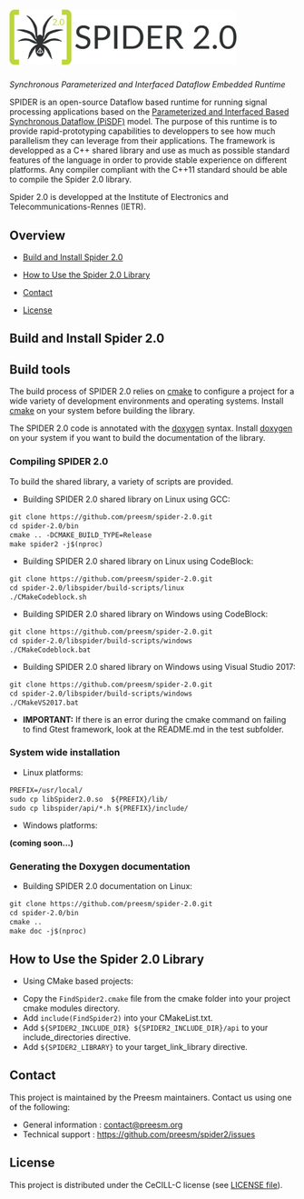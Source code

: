 # <img src="./doc/img/spider-full.svg" alt="SPIDER 2.0" width="400"/>
_Synchronous Parameterized and Interfaced Dataflow Embedded Runtime_


SPIDER is an open-source Dataflow based runtime for running signal processing applications based on the [Parameterized and Interfaced Based Synchronous Dataflow (PiSDF)](https://hal.inria.fr/hal-00877492) model.
The purpose of this runtime is to provide rapid-prototyping capabilities to developpers to see how much parallelism they can leverage from their applications.
The framework is developped as a C++ shared library and use as much as possible standard features of the language in order to provide stable experience on different platforms.
Any compiler compliant with the C++11 standard should be able to compile the Spider 2.0 library.

Spider 2.0 is developped at the Institute of Electronics and Telecommunications-Rennes (IETR).

## Overview

* [Build and Install Spider 2.0](#build-and-install-spider-2.0)

* [How to Use the Spider 2.0 Library](#how-to-use-the-spider-2.0-library)

* [Contact](#contact)

* [License](#license)

## Build and Install Spider 2.0

## Build tools

The build process of SPIDER 2.0 relies on [cmake](https://cmake.org) to configure a project for a wide variety of development environments and operating systems. Install [cmake](https://cmake.org/download/) on your system before building the library.

The SPIDER 2.0 code is annotated with the [doxygen](http://www.doxygen.nl/) syntax.  Install [doxygen](http://www.doxygen.nl/download.html) on your system if you want to build the documentation of the library.

### Compiling SPIDER 2.0

To build the shared library, a variety of scripts are provided.

* Building SPIDER 2.0 shared library on Linux using GCC:
```shell
git clone https://github.com/preesm/spider-2.0.git
cd spider-2.0/bin
cmake .. -DCMAKE_BUILD_TYPE=Release
make spider2 -j$(nproc)
```

* Building SPIDER 2.0 shared library on Linux using CodeBlock:
```shell
git clone https://github.com/preesm/spider-2.0.git
cd spider-2.0/libspider/build-scripts/linux
./CMakeCodeblock.sh
```

* Building SPIDER 2.0 shared library on Windows using CodeBlock:
```shell
git clone https://github.com/preesm/spider-2.0.git
cd spider-2.0/libspider/build-scripts/windows
./CMakeCodeblock.bat
```

* Building SPIDER 2.0 shared library on Windows using Visual Studio 2017:
```shell
git clone https://github.com/preesm/spider-2.0.git
cd spider-2.0/libspider/build-scripts/windows
./CMakeVS2017.bat
```

* **IMPORTANT:** If there is an error during the cmake command on failing to find Gtest framework, look at the README.md in the test subfolder.

### System wide installation

* Linux platforms:
```shell
PREFIX=/usr/local/
sudo cp libSpider2.0.so  ${PREFIX}/lib/
sudo cp libspider/api/*.h ${PREFIX}/include/
```

* Windows platforms:

__(coming soon...)__


### Generating the Doxygen documentation

* Building SPIDER 2.0 documentation on Linux:
```shell
git clone https://github.com/preesm/spider-2.0.git
cd spider-2.0/bin
cmake ..
make doc -j$(nproc)
```

## How to Use the Spider 2.0 Library

* Using CMake based projects:
- Copy the ``` FindSpider2.cmake ``` file from the cmake folder into your project cmake modules directory.
- Add ``` include(FindSpider2) ``` into your CMakeList.txt.
- Add ``` ${SPIDER2_INCLUDE_DIR} ${SPIDER2_INCLUDE_DIR}/api ``` to your include_directories directive.
- Add ``` ${SPIDER2_LIBRARY} ``` to your target_link_library directive.


## Contact

This project is maintained by the Preesm maintainers. Contact us using one of the following:

*   General information : contact@preesm.org
*   Technical support : https://github.com/preesm/spider2/issues

## License

This project is distributed under the CeCILL-C license (see [LICENSE file](LICENSE)).
